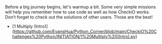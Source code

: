 Before a big journey begins, let's warmup a bit. Some very simple missions will help you remember how to use code as well as how CheckiO works. Don’t forget to check out the solutions of other users. Those are the best!

* [1 Multiply (Intro)] (https://github.com/EvansHua/Python_Corner/blob/main/CheckiO%20Challenges%20Python/INITIATION/1%20Multiply%20(Intro).py) 
